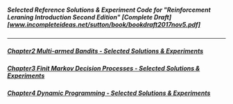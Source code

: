 ##### Selected Reference Solutions & Experiment Code for ___"Reinforcement Leraning Introduction Second Edition"___   [Complete Draft][www.incompleteideas.net/sutton/book/bookdraft2017nov5.pdf]


***

##### [Chapter2 Multi-armed Bandits - Selected Solutions & Experiments](./solutions/chapter2/selected-solutions.md)

##### [Chapter3 Finit Markov Decision Processes - Selected Solutions & Experiments](./solutions/chapter3/selected-solutions.md)

##### [Chapter4 Dynamic Programming - Selected Solutions & Experiments](./solutions/chapter4/selected-solutions.md)
